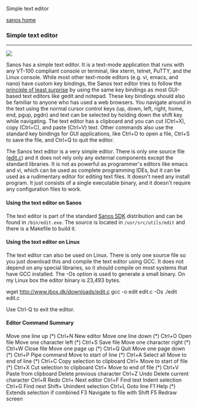 Simple text editor  

[sanos home](index.htm)

### Simple text editor

* * *

[![](/images/editor.png)](../images/editor.png)

Sanos has a simple text editor. It is a text-mode application that runs with any VT-100 compliant console or terminal, like xterm, telnet, PuTTY, and the Linux console. While most other text-mode editors (e.g. vi, emacs, and nano) have custom key bindings, the Sanos text editor tries to follow the [principle of least surprise](http://en.wikipedia.org/wiki/Principle_of_least_astonishment) by using the same key bindings as most GUI-based text editors like gedit and notepad. These key bindings should also be familiar to anyone who has used a web browsers. You navigate around in the text using the normal cursor control keys (up, down, left, right, home, end, pgup, pgdn) and text can be selected by holding down the shift key while navigating. The text editor has a clipboard and you can cut (Ctrl+X), copy (Ctrl+C), and paste (Ctrl+V) text. Other commands also use the standard key bindings for GUI applications, like Ctrl+O to open a file, Ctrl+S to save the file, and Ctrl+Q to quit the editor.

The Sanos text editor is a very simple editor. There is only one source file ([edit.c](http://www.jbox.dk/downloads/edit.c)) and it does not rely only any external components except the standard libraries. It is not as powerful as programmer's editors like emacs and vi, which can be used as complete programming IDEs, but it can be used as a rudimentary editor for editing text files. It doesn't need any install program. It just consists of a single executable binary, and it doesn't require any configuration files to work.

#### Using the text editor on Sanos

The text editor is part of the standard [Sanos SDK](sdk.htm) distribution and can be found in `/bin/edit.exe`. The source is located in `/usr/src/utils/edit` and there is a Makefile to build it.

#### Using the text editor on Linux

The text editor can also be used on Linux. There is only one source file so you just download this and compile the text editor using GCC. It does not depend on any special libraries, so it should compile on most systems that have GCC installed. The -Os option is used to generate a small binary. On my Linux box the editor binary is 23,493 bytes.

wget http://www.jbox.dk/downloads/edit.c
gcc -o edit edit.c -Os
./edit edit.c

Use Ctrl-Q to exit the editor.

#### Editor Command Summary

<up>        Move one line up (\*)         Ctrl+N  New editor
<down>      Move one line down (\*)       Ctrl+O  Open file
<left>      Move one character left (\*)  Ctrl+S  Save file
<right>     Move one character right (\*) Ctrl+W  Close file
<pgup>      Move one page up (\*)         Ctrl+Q  Quit
<pgdn>      Move one page down (\*)       Ctrl+P  Pipe command
<home>      Move to start of line (\*)    Ctrl+A  Select all
<end>       Move to end of line (\*)      Ctrl+C  Copy selection to clipboard
Ctrl+<home> Move to start of file (\*)    Ctrl+X  Cut selection to clipboard
Ctrl+<end>  Move to end of file (\*)      Ctrl+V  Paste from clipboard
<backspace> Delete previous character    Ctrl+Z  Undo
<delete>    Delete current character     Ctrl+R  Redo
Ctrl+<tab>  Next editor                  Ctrl+F  Find text
<tab>       Indent selection             Ctrl+G  Find next
Shift+<tab> Unindent selection           Ctrl+L  Goto line
                                         F1      Help
(\*) Extends selection if combined        F3      Navigate to file
    with Shift                           F5      Redraw screen
